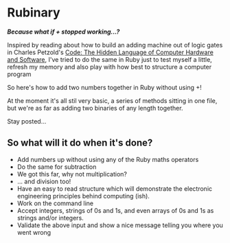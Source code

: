 Rubinary
========

***Because what if + stopped working...?***

Inspired by reading about how to build an adding machine out of logic gates in Charles Petzold's [Code:
The Hidden Language of Computer Hardware and Software](http://www.charlespetzold.com/code/), I've tried to do the same in Ruby just to test myself a little, refresh my memory and also play with how best to structure a computer program

So here's how to add two numbers together in Ruby without using +!

At the moment it's all stil very basic, a series of methods sitting in one file, but we're as far as adding two binaries of any length together.

Stay posted...

So what will it do when it's done?
----------------------------------

- Add numbers up without using any of the Ruby maths operators
- Do the same for subtraction
- We got this far, why not multiplication?
- ... and division too!
- Have an easy to read structure which will demonstrate the electronic engineering principles behind computing (ish).
- Work on the command line
- Accept integers, strings of 0s and 1s, and even arrays of 0s and 1s as strings and/or integers.
- Validate the above input and show a nice message telling you where you went wrong
